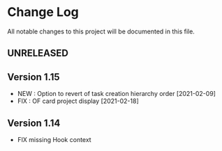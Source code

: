# Change Log
All notable changes to this project will be documented in this file.

## UNRELEASED



## Version 1.15

- NEW : Option to revert of task creation hierarchy order [2021-02-09]
- FIX : OF card project display [2021-02-18]

## Version 1.14

- FIX missing Hook context
